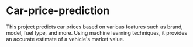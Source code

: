 # Car-price-prediction
This project predicts car prices based on various features such as brand, model, fuel type, and more. Using machine learning techniques, it provides an accurate estimate of a vehicle's market value.
